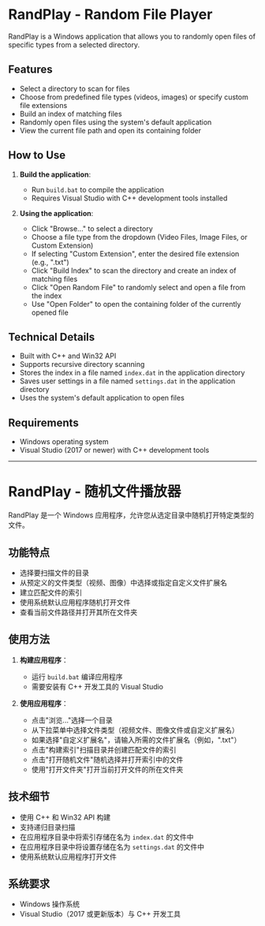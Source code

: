 # RandPlay - Random File Player

RandPlay is a Windows application that allows you to randomly open files of specific types from a selected directory.

## Features

- Select a directory to scan for files
- Choose from predefined file types (videos, images) or specify custom file extensions
- Build an index of matching files
- Randomly open files using the system's default application
- View the current file path and open its containing folder

## How to Use

1. **Build the application**:
   - Run `build.bat` to compile the application
   - Requires Visual Studio with C++ development tools installed

2. **Using the application**:
   - Click "Browse..." to select a directory
   - Choose a file type from the dropdown (Video Files, Image Files, or Custom Extension)
   - If selecting "Custom Extension", enter the desired file extension (e.g., ".txt")
   - Click "Build Index" to scan the directory and create an index of matching files
   - Click "Open Random File" to randomly select and open a file from the index
   - Use "Open Folder" to open the containing folder of the currently opened file

## Technical Details

- Built with C++ and Win32 API
- Supports recursive directory scanning
- Stores the index in a file named `index.dat` in the application directory
- Saves user settings in a file named `settings.dat` in the application directory
- Uses the system's default application to open files

## Requirements

- Windows operating system
- Visual Studio (2017 or newer) with C++ development tools

---

# RandPlay - 随机文件播放器

RandPlay 是一个 Windows 应用程序，允许您从选定目录中随机打开特定类型的文件。

## 功能特点

- 选择要扫描文件的目录
- 从预定义的文件类型（视频、图像）中选择或指定自定义文件扩展名
- 建立匹配文件的索引
- 使用系统默认应用程序随机打开文件
- 查看当前文件路径并打开其所在文件夹

## 使用方法

1. **构建应用程序**：
   - 运行 `build.bat` 编译应用程序
   - 需要安装有 C++ 开发工具的 Visual Studio

2. **使用应用程序**：
   - 点击"浏览..."选择一个目录
   - 从下拉菜单中选择文件类型（视频文件、图像文件或自定义扩展名）
   - 如果选择"自定义扩展名"，请输入所需的文件扩展名（例如，".txt"）
   - 点击"构建索引"扫描目录并创建匹配文件的索引
   - 点击"打开随机文件"随机选择并打开索引中的文件
   - 使用"打开文件夹"打开当前打开文件的所在文件夹

## 技术细节

- 使用 C++ 和 Win32 API 构建
- 支持递归目录扫描
- 在应用程序目录中将索引存储在名为 `index.dat` 的文件中
- 在应用程序目录中将设置存储在名为 `settings.dat` 的文件中
- 使用系统默认应用程序打开文件

## 系统要求

- Windows 操作系统
- Visual Studio（2017 或更新版本）与 C++ 开发工具